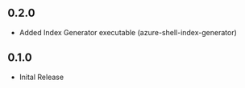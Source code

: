 ## 0.2.0
* Added Index Generator executable (azure-shell-index-generator) 

## 0.1.0

* Inital Release
